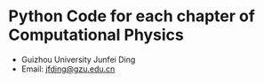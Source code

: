 # Python Code for each chapter of Computational Physics
- Guizhou University Junfei Ding 
- Email: jfding@gzu.edu.cn
 

